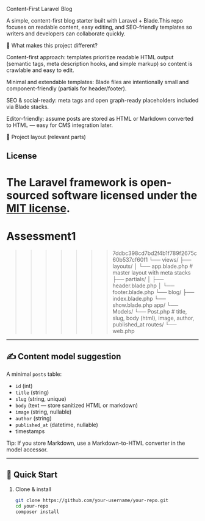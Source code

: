 Content-First Laravel Blog

A simple, content-first blog starter built with Laravel + Blade.This repo focuses on readable content, easy editing, and SEO-friendly templates so writers and developers can collaborate quickly.

🔎 What makes this project different?

Content-first approach: templates prioritize readable HTML output (semantic tags, meta description hooks, and simple markup) so content is crawlable and easy to edit.

Minimal and extendable templates: Blade files are intentionally small and component-friendly (partials for header/footer).

SEO & social-ready: meta tags and open graph-ready placeholders included via Blade stacks.

Editor-friendly: assume posts are stored as HTML or Markdown converted to HTML — easy for CMS integration later.

📂 Project layout (relevant parts)

## License

The Laravel framework is open-sourced software licensed under the [MIT license](https://opensource.org/licenses/MIT).
=======


# Assessment1
>>>>>>> 7ddbc398cd7bd2f4b1f789f2675c60b537cf60f1
└── views/
├── layouts/
│ └── app.blade.php # master layout with meta stacks
├── partials/
│ ├── header.blade.php
│ └── footer.blade.php
└── blog/
├── index.blade.php
└── show.blade.php
app/
└── Models/
└── Post.php # title, slug, body (html), image, author, published_at
routes/
└── web.php


---

## ✍️ Content model suggestion

A minimal `posts` table:

- `id` (int)
- `title` (string)
- `slug` (string, unique)
- `body` (text — store sanitized HTML or markdown)
- `image` (string, nullable)
- `author` (string)
- `published_at` (datetime, nullable)
- timestamps

Tip: If you store Markdown, use a Markdown-to-HTML converter in the model accessor.

---

## 🚀 Quick Start

1. Clone & install
   ```bash
   git clone https://github.com/your-username/your-repo.git
   cd your-repo
   composer install

